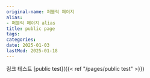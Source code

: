 ```yaml
---
original-name: 퍼블릭 페이지
alias:
- 퍼블릭 페이지 alias
title: public page
tags:
categories:
date: 2025-01-03
lastMod: 2025-01-18
---
```





링크 테스트
[public test]({{< ref "/pages/public test" >}})




